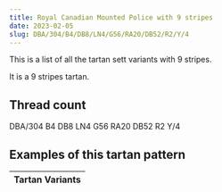 ```yaml
---
title: Royal Canadian Mounted Police with 9 stripes
date: 2023-02-05
slug: DBA/304/B4/DB8/LN4/G56/RA20/DB52/R2/Y/4
---
```

This is a list of all the tartan sett variants with 9 stripes.

It is a 9 stripes tartan.


## Thread count
DBA/304 B4 DB8 LN4 G56 RA20 DB52 R2 Y/4

## Examples of this tartan pattern

| Tartan Variants |
|---------------|
